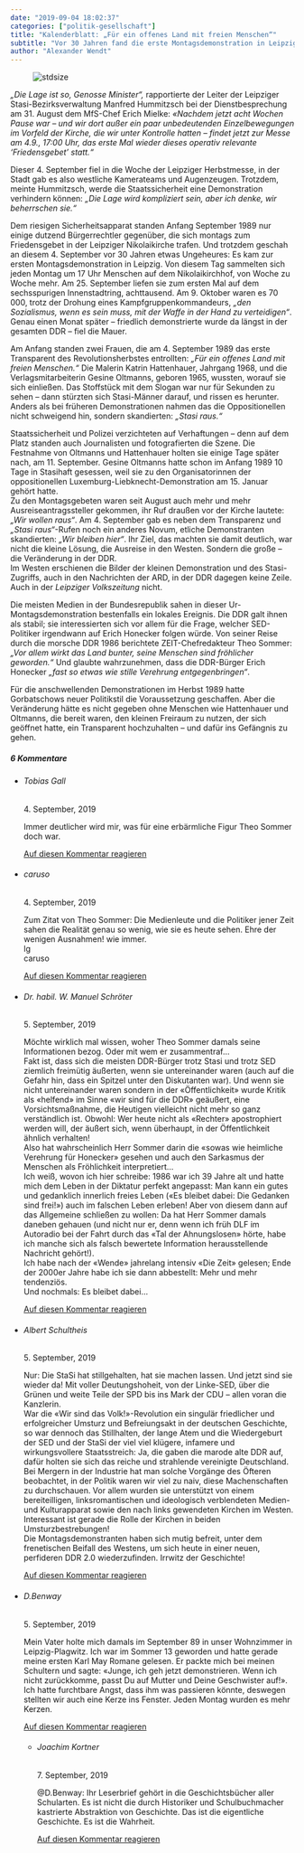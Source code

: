 ```yaml
---
date: "2019-09-04 18:02:37"
categories: ["politik-gesellschaft"]
title: "Kalenderblatt: „Für ein offenes Land mit freien Menschen“"
subtitle: "Vor 30 Jahren fand die erste Montagsdemonstration in Leipzig statt"
author: "Alexander Wendt"
---
```



<figure>
<img src="https://www.publicomag.com/wp-content/uploads/2019/09/offenes-Land-mit-freien-Menschen-1320x652.jpg" alt=stdsize>
</figure>


_„Die Lage ist so, Genosse Minister“,_ rapportierte der Leiter der Leipziger Stasi-Bezirksverwaltung Manfred Hummitzsch bei der Dienstbesprechung am 31. August dem MfS-Chef Erich Mielke: _«Nachdem jetzt acht Wochen Pause war – und wir dort außer ein paar unbedeutenden Einzelbewegungen im Vorfeld der Kirche, die wir unter Kontrolle hatten – findet jetzt zur Messe am 4.9., 17:00 Uhr, das erste Mal wieder dieses operativ relevante &#8216;Friedensgebet&#8217; statt.“_ 

<!--more-->

Dieser 4. September fiel in die Woche der Leipziger Herbstmesse, in der Stadt gab es also westliche Kamerateams und Augenzeugen. Trotzdem, meinte Hummitzsch, werde die Staatssicherheit eine Demonstration verhindern können: _„Die Lage wird kompliziert sein, aber ich denke, wir beherrschen sie.“_

Dem riesigen Sicherheitsapparat standen Anfang September 1989 nur einige dutzend Bürgerrechtler gegenüber, die sich montags zum Friedensgebet in der Leipziger Nikolaikirche trafen. Und trotzdem geschah an diesem 4. September vor 30 Jahren etwas Ungeheures: Es kam zur ersten Montagsdemonstration in Leipzig. Von diesem Tag sammelten sich jeden Montag um 17 Uhr Menschen auf dem Nikolaikirchhof, von Woche zu Woche mehr. Am 25. September liefen sie zum ersten Mal auf dem sechsspurigen Innenstadtring, achttausend. Am 9. Oktober waren es 70 000, trotz der Drohung eines Kampfgruppenkommandeurs, _„den Sozialismus, wenn es sein muss, mit der Waffe in der Hand zu verteidigen“_. Genau einen Monat später – friedlich demonstrierte wurde da längst in der gesamten DDR – fiel die Mauer.

Am Anfang standen zwei Frauen, die am 4. September 1989 das erste Transparent des Revolutionsherbstes entrollten: _„Für ein offenes Land mit freien Menschen.“_ Die Malerin Katrin Hattenhauer, Jahrgang 1968, und die Verlagsmitarbeiterin Gesine Oltmanns, geboren 1965, wussten, worauf sie sich einließen. Das Stoffstück mit dem Slogan war nur für Sekunden zu sehen – dann stürzten sich Stasi-Männer darauf, und rissen es herunter. Anders als bei früheren Demonstrationen nahmen das die Oppositionellen nicht schweigend hin, sondern skandierten: _„Stasi raus.“_

Staatssicherheit und Polizei verzichteten auf Verhaftungen – denn auf dem Platz standen auch Journalisten und fotografierten die Szene. Die Festnahme von Oltmanns und Hattenhauer holten sie einige Tage später nach, am 11. September. Gesine Oltmanns hatte schon im Anfang 1989 10 Tage in Stasihaft gesessen, weil sie zu den Organisatorinnen der oppositionellen Luxemburg-Liebknecht-Demonstration am 15. Januar gehört hatte.<br>
Zu den Montagsgebeten waren seit August auch mehr und mehr Ausreiseantragssteller gekommen, ihr Ruf draußen vor der Kirche lautete: _„Wir wollen raus“_. Am 4. September gab es neben dem Transparenz und _„Stasi raus“_-Rufen noch ein anderes Novum, etliche Demonstranten skandierten: _„Wir bleiben hier“_. Ihr Ziel, das machten sie damit deutlich, war nicht die kleine Lösung, die Ausreise in den Westen. Sondern die große – die Veränderung in der DDR.<br>
Im Westen erschienen die Bilder der kleinen Demonstration und des Stasi-Zugriffs, auch in den Nachrichten der ARD, in der DDR dagegen keine Zeile. Auch in der _Leipziger Volkszeitung_ nicht.

Die meisten Medien in der Bundesrepublik sahen in dieser Ur-Montagsdemonstration bestenfalls ein lokales Ereignis. Die DDR galt ihnen als stabil; sie interessierten sich vor allem für die Frage, welcher SED-Politiker irgendwann auf Erich Honecker folgen würde. Von seiner Reise durch die morsche DDR 1986 berichtete ZEIT-Chefredakteur Theo Sommer: _„Vor allem wirkt das Land bunter, seine Menschen sind fröhlicher geworden.“_ Und glaubte wahrzunehmen, dass die DDR-Bürger Erich Honecker _„fast so etwas wie stille Verehrung entgegenbringen“_.

Für die anschwellenden Demonstrationen im Herbst 1989 hatte Gorbatschows neuer Politikstil die Voraussetzung geschaffen. Aber die Veränderung hätte es nicht gegeben ohne Menschen wie Hattenhauer und Oltmanns, die bereit waren, den kleinen Freiraum zu nutzen, der sich geöffnet hatte, ein Transparent hochzuhalten – und dafür ins Gefängnis zu gehen.

<!--more-->
<h5 class="comments-h">
6 Kommentare </h5>
<ul class="commentlist">
<li class="comment even thread-even depth-1 clearfix" id="li-comment-14048">
<h6 class="author">Tobias Gall</h6> <span class="date">4. September, 2019</span>



Immer deutlicher wird mir, was für eine erbärmliche Figur Theo Sommer doch war.

<a rel="nofollow" class="comment-reply-link" href="#comment-14048" data-commentid="14048" data-postid="9651" data-belowelement="comment-14048" data-respondelement="respond" data-replyto="Antworte auf Tobias Gall" aria-label="Antworte auf Tobias Gall">Auf diesen Kommentar reagieren</a> 


</li>
<li class="comment odd alt thread-odd thread-alt depth-1 clearfix" id="li-comment-14049">
<h6 class="author">caruso</h6> <span class="date">4. September, 2019</span>



Zum Zitat von Theo Sommer: Die Medienleute und die Politiker jener Zeit sahen die Realität genau so wenig, wie sie es heute sehen. Ehre der wenigen Ausnahmen! wie immer.<br>
lg<br>
caruso

<a rel="nofollow" class="comment-reply-link" href="#comment-14049" data-commentid="14049" data-postid="9651" data-belowelement="comment-14049" data-respondelement="respond" data-replyto="Antworte auf caruso" aria-label="Antworte auf caruso">Auf diesen Kommentar reagieren</a> 


</li>
<li class="comment even thread-even depth-1 clearfix" id="li-comment-14087">
<h6 class="author">Dr. habil. W. Manuel Schröter</h6> <span class="date">5. September, 2019</span>



Möchte wirklich mal wissen, woher Theo Sommer damals seine Informationen bezog. Oder mit wem er zusammentraf&#8230;<br>
Fakt ist, dass sich die meisten DDR-Bürger trotz Stasi und trotz SED ziemlich freimütig äußerten, wenn sie untereinander waren (auch auf die Gefahr hin, dass ein Spitzel unter den Diskutanten war). Und wenn sie nicht untereinander waren sondern in der «Öffentlichkeit» wurde Kritik als «helfend» im Sinne «wir sind für die DDR» geäußert, eine Vorsichtsmaßnahme, die Heutigen vielleicht nicht mehr so ganz verständlich ist. Obwohl: Wer heute nicht als «Rechter» apostrophiert werden will, der äußert sich, wenn überhaupt, in der Öffentlichkeit ähnlich verhalten!<br>
Also hat wahrscheinlich Herr Sommer darin die «sowas wie heimliche Verehrung für Honecker» gesehen und auch den Sarkasmus der Menschen als Fröhlichkeit interpretiert&#8230;<br>
Ich weiß, wovon ich hier schreibe: 1986 war ich 39 Jahre alt und hatte mich dem Leben in der Diktatur perfekt angepasst: Man kann ein gutes und gedanklich innerlich freies Leben («Es bleibet dabei: Die Gedanken sind frei!») auch im falschen Leben erleben! Aber von diesem dann auf das Allgemeine schließen zu wollen: Da hat Herr Sommer damals daneben gehauen (und nicht nur er, denn wenn ich früh DLF im Autoradio bei der Fahrt durch das «Tal der Ahnungslosen» hörte, habe ich manche sich als falsch bewertete Information herausstellende Nachricht gehört!).<br>
Ich habe nach der «Wende» jahrelang intensiv «Die Zeit» gelesen; Ende der 2000er Jahre habe ich sie dann abbestellt: Mehr und mehr tendenziös.<br>
Und nochmals: Es bleibet dabei&#8230;

<a rel="nofollow" class="comment-reply-link" href="#comment-14087" data-commentid="14087" data-postid="9651" data-belowelement="comment-14087" data-respondelement="respond" data-replyto="Antworte auf Dr. habil. W. Manuel Schröter" aria-label="Antworte auf Dr. habil. W. Manuel Schröter">Auf diesen Kommentar reagieren</a> 


</li>
<li class="comment odd alt thread-odd thread-alt depth-1 clearfix" id="li-comment-14089">
<h6 class="author">Albert Schultheis</h6> <span class="date">5. September, 2019</span>



Nur: Die StaSi hat stillgehalten, hat sie machen lassen. Und jetzt sind sie wieder da! Mit voller Deutungshoheit, von der Linke-SED, über die Grünen und weite Teile der SPD bis ins Mark der CDU &#8211; allen voran die Kanzlerin.<br>
War die «Wir sind das Volk!»-Revolution ein singulär friedlicher und erfolgreicher Umsturz und Befreiungsakt in der deutschen Geschichte, so war dennoch das Stillhalten, der lange Atem und die Wiedergeburt der SED und der StaSi der viel viel klügere, infamere und wirkungsvollere Staatsstreich: Ja, die gaben die marode alte DDR auf, dafür holten sie sich das reiche und strahlende vereinigte Deutschland.<br>
Bei Mergern in der Industrie hat man solche Vorgänge des Öfteren beobachtet, in der Politik waren wir viel zu naiv, diese Machenschaften zu durchschauen. Vor allem wurden sie unterstützt von einem bereiteilligen, linksromantischen und ideologisch verblendeten Medien- und Kulturapparat sowie den nach links gewendeten Kirchen im Westen. Interessant ist gerade die Rolle der Kirchen in beiden Umsturzbestrebungen!<br>
Die Montagsdemonstranten haben sich mutig befreit, unter dem frenetischen Beifall des Westens, um sich heute in einer neuen, perfideren DDR 2.0 wiederzufinden. Irrwitz der Geschichte!

<a rel="nofollow" class="comment-reply-link" href="#comment-14089" data-commentid="14089" data-postid="9651" data-belowelement="comment-14089" data-respondelement="respond" data-replyto="Antworte auf Albert Schultheis" aria-label="Antworte auf Albert Schultheis">Auf diesen Kommentar reagieren</a> 


</li>
<li class="comment even thread-even depth-1 clearfix" id="li-comment-14119">
<h6 class="author">D.Benway</h6> <span class="date">5. September, 2019</span>



Mein Vater holte mich damals im September 89 in unser Wohnzimmer in Leipzig-Plagwitz. Ich war im Sommer 13 geworden und hatte gerade meine ersten Karl May Romane gelesen. Er packte mich bei meinen Schultern und sagte: «Junge, ich geh jetzt demonstrieren. Wenn ich nicht zurückkomme, passt Du auf Mutter und Deine Geschwister auf!». Ich hatte furchtbare Angst, dass ihm was passieren könnte, deswegen stellten wir auch eine Kerze ins Fenster. Jeden Montag wurden es mehr Kerzen.

<a rel="nofollow" class="comment-reply-link" href="#comment-14119" data-commentid="14119" data-postid="9651" data-belowelement="comment-14119" data-respondelement="respond" data-replyto="Antworte auf D.Benway" aria-label="Antworte auf D.Benway">Auf diesen Kommentar reagieren</a> 


<ul class="children">
<li class="comment odd alt depth-2 clearfix" id="li-comment-14273">
<h6 class="author">Joachim Kortner</h6> <span class="date">7. September, 2019</span>



@D.Benway: Ihr Leserbrief gehört in die Geschichtsbücher aller Schularten. Es ist nicht die durch Historiker und Schulbuchmacher kastrierte Abstraktion von Geschichte. Das ist die eigentliche Geschichte. Es ist die Wahrheit.

<a rel="nofollow" class="comment-reply-link" href="#comment-14273" data-commentid="14273" data-postid="9651" data-belowelement="comment-14273" data-respondelement="respond" data-replyto="Antworte auf Joachim Kortner" aria-label="Antworte auf Joachim Kortner">Auf diesen Kommentar reagieren</a> 


</li>
</ul>
</li>
</ul>
